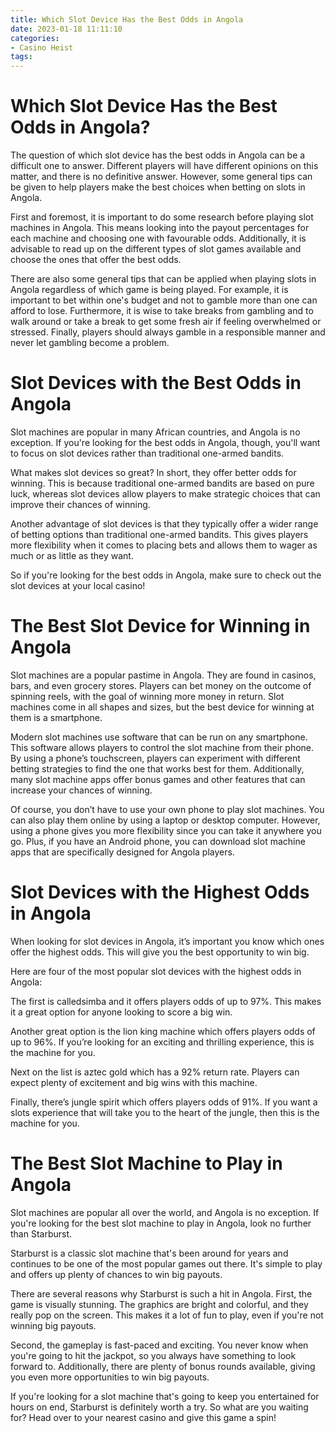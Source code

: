```yaml
---
title: Which Slot Device Has the Best Odds in Angola
date: 2023-01-18 11:11:10
categories:
- Casino Heist
tags:
---
```



#  Which Slot Device Has the Best Odds in Angola?

The question of which slot device has the best odds in Angola can be a difficult one to answer. Different players will have different opinions on this matter, and there is no definitive answer. However, some general tips can be given to help players make the best choices when betting on slots in Angola.

First and foremost, it is important to do some research before playing slot machines in Angola. This means looking into the payout percentages for each machine and choosing one with favourable odds. Additionally, it is advisable to read up on the different types of slot games available and choose the ones that offer the best odds.

There are also some general tips that can be applied when playing slots in Angola regardless of which game is being played. For example, it is important to bet within one's budget and not to gamble more than one can afford to lose. Furthermore, it is wise to take breaks from gambling and to walk around or take a break to get some fresh air if feeling overwhelmed or stressed. Finally, players should always gamble in a responsible manner and never let gambling become a problem.

#  Slot Devices with the Best Odds in Angola

Slot machines are popular in many African countries, and Angola is no exception. If you're looking for the best odds in Angola, though, you'll want to focus on slot devices rather than traditional one-armed bandits.

What makes slot devices so great? In short, they offer better odds for winning. This is because traditional one-armed bandits are based on pure luck, whereas slot devices allow players to make strategic choices that can improve their chances of winning.

Another advantage of slot devices is that they typically offer a wider range of betting options than traditional one-armed bandits. This gives players more flexibility when it comes to placing bets and allows them to wager as much or as little as they want.

So if you're looking for the best odds in Angola, make sure to check out the slot devices at your local casino!

#  The Best Slot Device for Winning in Angola

Slot machines are a popular pastime in Angola. They are found in casinos, bars, and even grocery stores. Players can bet money on the outcome of spinning reels, with the goal of winning more money in return. Slot machines come in all shapes and sizes, but the best device for winning at them is a smartphone.

Modern slot machines use software that can be run on any smartphone. This software allows players to control the slot machine from their phone. By using a phone’s touchscreen, players can experiment with different betting strategies to find the one that works best for them. Additionally, many slot machine apps offer bonus games and other features that can increase your chances of winning.

Of course, you don’t have to use your own phone to play slot machines. You can also play them online by using a laptop or desktop computer. However, using a phone gives you more flexibility since you can take it anywhere you go. Plus, if you have an Android phone, you can download slot machine apps that are specifically designed for Angola players.

#  Slot Devices with the Highest Odds in Angola

When looking for slot devices in Angola, it’s important you know which ones offer the highest odds. This will give you the best opportunity to win big.

Here are four of the most popular slot devices with the highest odds in Angola:

The first is calledsimba and it offers players odds of up to 97%. This makes it a great option for anyone looking to score a big win.

Another great option is the lion king machine which offers players odds of up to 96%. If you’re looking for an exciting and thrilling experience, this is the machine for you.

Next on the list is aztec gold which has a 92% return rate. Players can expect plenty of excitement and big wins with this machine.

Finally, there’s jungle spirit which offers players odds of 91%. If you want a slots experience that will take you to the heart of the jungle, then this is the machine for you.

#  The Best Slot Machine to Play in Angola

Slot machines are popular all over the world, and Angola is no exception. If you're looking for the best slot machine to play in Angola, look no further than Starburst.

Starburst is a classic slot machine that's been around for years and continues to be one of the most popular games out there. It's simple to play and offers up plenty of chances to win big payouts.

There are several reasons why Starburst is such a hit in Angola. First, the game is visually stunning. The graphics are bright and colorful, and they really pop on the screen. This makes it a lot of fun to play, even if you're not winning big payouts.

Second, the gameplay is fast-paced and exciting. You never know when you're going to hit the jackpot, so you always have something to look forward to. Additionally, there are plenty of bonus rounds available, giving you even more opportunities to win big payouts.

If you're looking for a slot machine that's going to keep you entertained for hours on end, Starburst is definitely worth a try. So what are you waiting for? Head over to your nearest casino and give this game a spin!